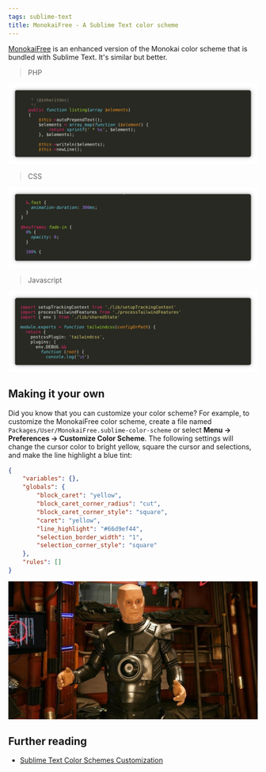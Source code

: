 ```yaml
---
tags: sublime-text
title: MonokaiFree - A Sublime Text color scheme
---
```


[MonokaiFree](https://packagecontrol.io/packages/MonokaiFree) is an enhanced version of the Monokai color scheme that is bundled with Sublime Text. It's similar but better.

> PHP

![Monokai PHP](/assets/monokai-php.webp)

> CSS

![Monokai CSS](/assets/monokai-css.webp)

> Javascript

![Monokai Javascript](/assets/monokai-javascript.webp)

## Making it your own

Did you know that you can customize your color scheme? For example, to customize the MonokaiFree color scheme, create a file named `Packages/User/MonokaiFree.sublime-color-scheme` or select **Menu → Preferences → Customize Color Scheme**. The following settings will change the cursor color to bright yellow, square the cursor and selections, and make the line highlight a blue tint:

```json
{
    "variables": {},
    "globals": {
        "block_caret": "yellow",
        "block_caret_corner_radius": "cut",
        "block_caret_corner_style": "square",
        "caret": "yellow",
        "line_highlight": "#66d9ef44",
        "selection_border_width": "1",
        "selection_corner_style": "square"
    },
    "rules": []
}
```

![Robert Llewellyn in Red Dwarf (1988)](/assets/red-dwarf-kryten.webp)

## Further reading

- [Sublime Text Color Schemes Customization](https://www.sublimetext.com/docs/color_schemes.html#customization)
